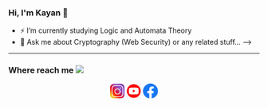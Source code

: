 ### Hi, I'm Kayan 👋

- ⚡ I’m currently studying Logic and Automata Theory
- 💬 Ask me about Cryptography (Web Security) or any related stuff...
-->

---

### Where reach me  <img src="https://toppng.com/uploads/preview/finger-pointing-emoji-png-hand-pointing-down-11562885193s3q0dtpnab.png" width="30px">

<p align='center'>
<a href="https://instagram.com/kayantchian"><img height="30" src="https://github.com/kayantchian/kayantchian/blob/main/img/instagram.png"></a>
<a href="https://youtube.com/c/kayann"><img height="30" src="https://github.com/kayantchian/kayantchian/blob/main/img/yt.png"></a>
<a href="https://www.facebook.com/kayan.tchian/"><img height="30" src="https://github.com/kayantchian/kayantchian/blob/main/img/facebook.png?raw=true"></a>
</p>

